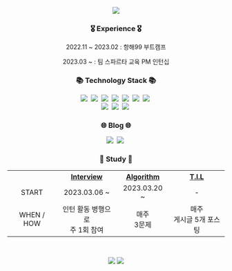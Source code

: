 <p align="center">
  <img src="https://capsule-render.vercel.app/api?type=soft&color=auto&height=300&section=header&text=Kim%20Hyeong%20jun.😄&fontSize=90" />
</p>


<h3 align="center">🎖 Experience 🎖</h3>
<p align="center">2022.11 ~ 2023.02 : 항해99 부트캠프</p>
<p align="center">2023.03 ~ : 팀 스파르타 교육 PM 인턴십</p>


<h3 align="center">📚 Technology Stack 📚</h3>
<p align="center">
  <img src="https://img.shields.io/badge/html5-E34F26?style=for-the-badge&logo=html5&logoColor=white">&nbsp
  <img src="https://img.shields.io/badge/css-1572B6?style=for-the-badge&logo=css3&logoColor=white">&nbsp
  <img src="https://img.shields.io/badge/java-007396?style=for-the-badge&logo=java&logoColor=white">&nbsp
  <img src="https://img.shields.io/badge/mysql-4479A1?style=for-the-badge&logo=mysql&logoColor=white">&nbsp
  <img src="https://img.shields.io/badge/spring-6DB33F?style=for-the-badge&logo=spring&logoColor=white">&nbsp
  <img src="https://img.shields.io/badge/gradle-02303A?style=for-the-badge&logo=gradle&logoColor=white">&nbsp
  <img src="https://img.shields.io/badge/amazonaws-232F3E?style=for-the-badge&logo=amazonaws&logoColor=white">&nbsp
  <br>
  <img src="https://img.shields.io/badge/github-181717?style=for-the-badge&logo=github&logoColor=white">&nbsp
  <img src="https://img.shields.io/badge/git-F05032?style=for-the-badge&logo=git&logoColor=white">&nbsp
  <img src="https://img.shields.io/badge/Loading-black?style=for-the-badge&logoColor=white">&nbsp  
</p>

<h3 align="center">🌐 Blog 🌐</h3>
<p align="center">
  <a href="https://velog.io/@hjun0917"><img src="https://img.shields.io/badge/Velog-11B48A?style=for-the-badge&logo=Velog&logoColor=white&link=https://velog.io/@new_wisdom"/></a>&nbsp
  <a href="https://junistory.tistory.com/"><img src="https://img.shields.io/badge/Tstory-000000?style=for-the-badge&logo=Tistory&logoColor=white&link=https://velog.io/@new_wisdom"/></a>&nbsp
</p>

<h3 align="center">📖 Study 📖</h3>  

<table align="center">
  <tr>
    <th>
    </th>
    <th align="center">
      <a href="https://github.com/Step-By-Step-Study-Group/Tech-Interview-Study">Interview</a>
    </th>
    <th align="center">
      <a href="https://github.com/seunGit/Algorithm-Study">Algorithm</a>
    </th>
    <th>
      <a href="https://github.com/hjun0917/TIL">T.I.L</a>
    </th>
  </tr>
  <tr align="center">
    <td>
      START
    </td>
    <td>
      2023.03.06 ~
    </td>
    <td>
      2023.03.20 ~
    </td>
    <td>
      -
    </td>
  </tr>
  <tr align="center">
    <td>
      WHEN / HOW
    </td>
    <td>
      인턴 활동 병행으로</br>
      주 1회 참여
    </td>
    <td>
      매주</br>
      3문제
    </td>
    <td>
      매주</br>
      게시글 5개 포스팅
    </td>
  </tr>
</table>


<br>
<p align="center">
  <img src="https://github-readme-stats.vercel.app/api/top-langs/?username=hjun0917&layout=compact&theme=default&langs_count=10" />
  <img src="https://github-readme-stats.vercel.app/api?username=hjun0917&theme=default_icons=true" />
</p>
